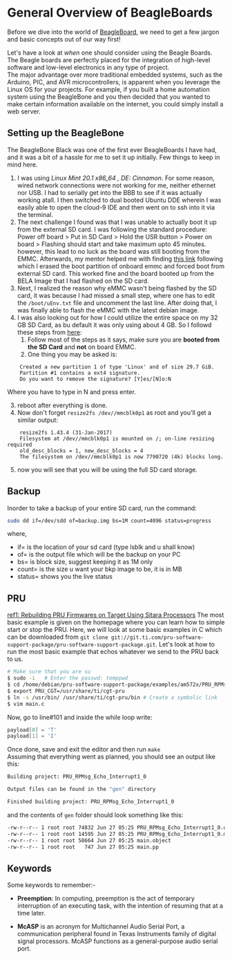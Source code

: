# General Overview of BeagleBoards
Before we dive into the world of [BeagleBoard](https://beagleboard.org/), we need to get a few jargon and basic concepts out of our way first!


Let's have a look at _when_ one should consider using the Beagle Boards. <br>
The Beagle boards are perfectly placed for the integration of high-level software and low-level electronics in any type of project. <br>
The major advantage over more traditional embedded systems, such as the Arduino, PIC, and AVR microcontrollers, is apparent when you leverage the Linux OS for your projects. For example, if you built a home automation system using the BeagleBone and you then decided that you wanted to make certain information available on the internet, you could simply install a web server.

## Setting up the BeagleBone

The BeagleBone Black was one of the first ever BeagleBoards I have had, and it was a bit of a hassle for me to set it up initially. Few things to keep in mind here.
1. I was using _Linux Mint 20.1 x86_64 , DE: Cinnamon_. For some reason, wired network connections were not working for me, neither ethernet nor USB. I had to serially get into the BBB to see if it was actually working atall. I then switched to dual booted Ubuntu DDE wherein I was easily able to open the cloud-9 IDE and then went on to ssh into it via the terminal.
2. The next challenge I found was that I was unable to actually boot it up from the external SD card. I was following the standard procedure: Power off board > Put in SD Card > Hold the USR button > Power on board > Flashing should start and take maximum upto 45 minutes. however, this lead to no luck as the board was still booting from the EMMC. Afterwards, my mentor helped me with finding [this link](https://learn.bela.io/using-bela/about-bela/troubleshooting-guide/#problems-booting-bela-from-the-sd-card) following which I erased the boot partition of onboard emmc and forced boot from external SD card. This worked fine and the board booted up from the BELA Image that I had flashed on the SD card.
3. Next, I realized the reason why eMMC wasn't being flashed by the SD card, it was because I had missed a small step, where one has to edit the ``/boot/uEnv.txt`` file and uncomment the last line. After doing that, I was finally able to flash the eMMC with the latest debian image.
4. I was also looking out for how I could utilize the entire space on my 32 GB SD Card, as bu default it was only using about 4 GB. So I followd these steps from [here](https://elinux.org/Beagleboard:Expanding_File_System_Partition_On_A_microSD):
    1. Follow most of the steps as it says, make sure you are **booted from the SD Card** and __not__ on board EMMC.
    2. One thing you may be asked is:

```
    Created a new partition 1 of type 'Linux' and of size 29.7 GiB.
    Partition #1 contains a ext4 signature.
    Do you want to remove the signature? [Y]es/[N]o:N

```
  Where you have to type in N and press enter. 

  3. reboot after everything is done.
  4. Now don't forget ``resize2fs /dev//mmcblk0p1`` as root and you'll get a similar output:

```
    resize2fs 1.43.4 (31-Jan-2017)
    Filesystem at /dev//mmcblk0p1 is mounted on /; on-line resizing required
    old_desc_blocks = 1, new_desc_blocks = 4
    The filesystem on /dev//mmcblk0p1 is now 7790720 (4k) blocks long.

```
  5. now you will see that you will be using the full SD card storage.

## Backup
Inorder to take a backup of your entire SD card, run the command:
```sh
sudo dd if=/dev/sdd of=backup.img bs=1M count=4096 status=progress
```
where,
- if= is the location of your sd card (type lsblk and u shall know)
- of= is the output file which will be the backup on your PC
- bs= is block size, suggest keeping it as 1M only
- count= is the size u want your bkp image to be, it is in MB
- status= shows you the live status

## PRU

[ref1: Rebuilding PRU Firmwares on Target Using Sitara Processors](https://training.ti.com/rebuilding-pru-firmwares-target-using-sitara-processors?context=519066-1138864-1134151)
The most basic example is given on the homepage where you can learn how to simple start or stop the PRU. Here, we will look at some basic examples in C which can be downloaded from `git clone git://git.ti.com/pru-software-support-package/pru-software-support-package.git`. Let's look at how to run the most basic example that echos whatever we send to the PRU back to us.

```sh
# Make sure that you are su
$ sudo -i   # Enter the passwd: temppwd
$ cd /home/debian/pru-software-support-package/examples/am572x/PRU_RPMsg_Echo_Interrupt1_0  # Navigate to the example
$ export PRU_CGT=/usr/share/ti/cgt-pru
$ ln -s /usr/bin/ /usr/share/ti/cgt-pru/bin # Create a symbolic link
$ vim main.c
```
Now, go to line#101 and inside the while loop write:
```c
payload[0] = 'T'
payload[1] = 'I'
```
Once done, save and exit the editor and then run `make`
<br>
Assuming that everything went as planned, you should see an output like this:
```sh
Building project: PRU_RPMsg_Echo_Interrupt1_0

Output files can be found in the "gen" directory

Finished building project: PRU_RPMsg_Echo_Interrupt1_0
```
and the contents of `gen` folder should look something like this:
```sh
-rw-r--r-- 1 root root 74832 Jun 27 05:25 PRU_RPMsg_Echo_Interrupt1_0.out
-rw-r--r-- 1 root root 14595 Jun 27 05:25 PRU_RPMsg_Echo_Interrupt1_0.map
-rw-r--r-- 1 root root 58664 Jun 27 05:25 main.object
-rw-r--r-- 1 root root   747 Jun 27 05:25 main.pp
```
## Keywords

Some keywords to remember:-
* **Preemption**: In computing, preemption is the act of temporary interruption of an executing task, with the intention of resuming that at a time later.

* **McASP** is an acronym for Multichannel Audio Serial Port, a communication peripheral found in Texas Instruments family of digital signal processors.  McASP functions as a general-purpose audio serial port.
